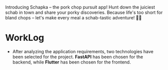 Introducing Schapka – the pork chop pursuit app! 
Hunt down the juiciest schab in town and share your porky discoveries. 
Because life's too short for bland chops – let's make every meal a schab-tastic adventure! 🐷🍴 

# WorkLog
* After analyzing the application requirements, two technologies have been selected for the project. **FastAPI** has been chosen for the backend, while **Flutter** has been chosen for the frontend.




